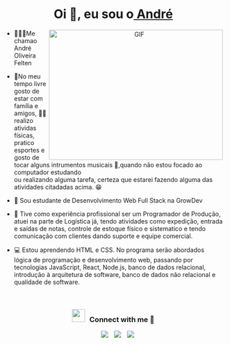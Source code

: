 <h1 align="center">Oi 👋, eu sou o<a href="https://100rabhcsmc.github.io/Me.io/" target="blank">
André </a></h1>
    
<a target="_blank" align="center">
  <img align="right" top="500" height="300" width="400" alt="GIF" src="https://media.giphy.com/media/SWoSkN6DxTszqIKEqv/giphy.gif">
</a>



- 👨🏻‍🦱Me chamao André Oliveira Felten

- 🌴No meu tempo livre gosto de estar com família e amigos, 🏋🏼realizo atividas físicas,<br>
 pratico esportes e gosto de tocar alguns intrumentos musicais 🎵,quando não estou focado ao computador estudando<br> ou realizando alguma tarefa,
  certeza que estarei fazendo alguma das atividades citadadas acima. 😁 

- 📝 Sou estudante de Desenvolvimento Web Full Stack na GrowDev 

- 💼 Tive como experiência profissional ser um Programador de Produção, atuei na parte de Logística já, tendo atividades como expedição, entrada e saídas de notas, controle de estoque físico e sistematico e tendo comunicação com clientes dando suporte e equipe comercial. 

- 💻 Estou aprendendo HTML e CSS. No programa serão abordados lógica de programação e desenvolvimento web, passando por tecnologias JavaScript, React, Node.js, banco de dados relacional, introdução à arquitetura de software, banco de dados não relacional e qualidade de software.

<br/>
<h3 align="center" > <img src="https://media.giphy.com/media/iY8CRBdQXODJSCERIr/giphy.gif" width="30" height="30" style="margin-right: 10px;">Connect with me 🤝 </h3>

<p align="center">

 <div align="center"  class="icons-social" style="margin-left: 10px;">
        <a style="margin-left: 10px;"  target="_blank" href="https://www.linkedin.com/in/andr%C3%A9-oliveira-felten-517955246/">
			<img src="https://img.icons8.com/doodle/40/000000/linkedin--v2.png"></a>
        <a style="margin-left: 10px;" target="_blank" href="https://github.com/andrefelten">
		<img src="https://img.icons8.com/doodle/40/000000/github--v1.png"></a>
        <a style="margin-left: 10px;" target="_blank" href="https://www.instagram.com/andreofelten/">
			<img src="https://img.icons8.com/doodle/40/000000/instagram-new--v2.png"></a>
	
  
 </div>

</p>
